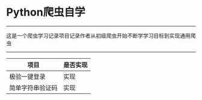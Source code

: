 # Python爬虫自学  
*** 
这是一个爬虫学习记录项目记录作者从初级爬虫开始不断学学习目标到实现通用爬虫 
***


| 项目       | 是否实现 |
|----------|------|
| 极验一键登录   | 实现   |
| 简单字符串验证码 | 实现   |